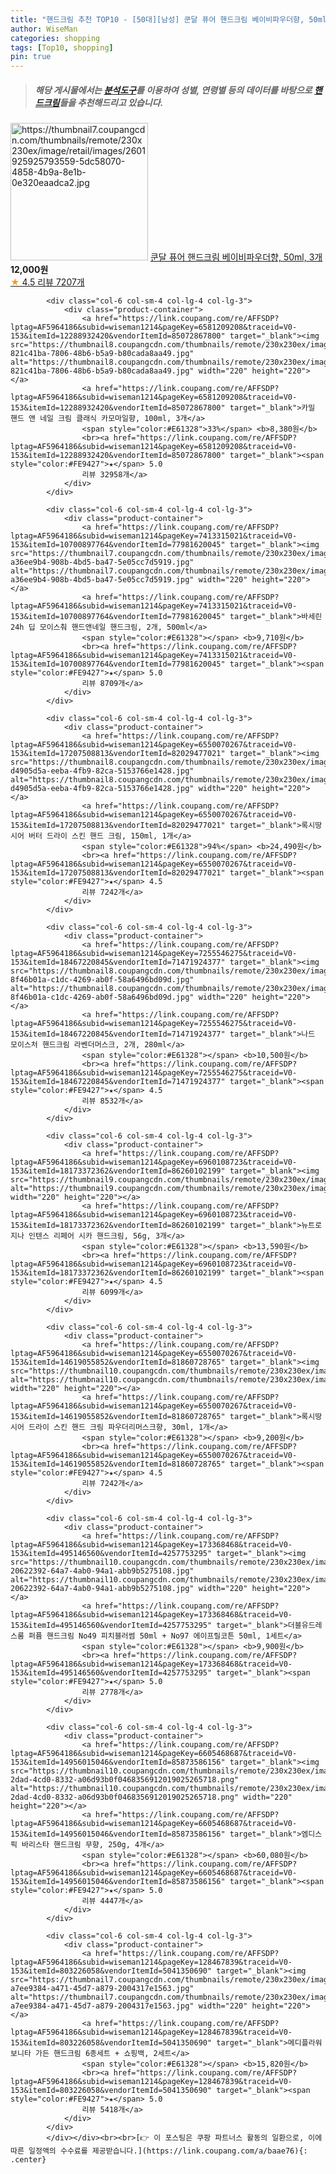 ```yaml
---
title: "핸드크림 추천 TOP10 - [50대][남성] 쿤달 퓨어 핸드크림 베이비파우더향, 50ml, 3개"
author: WiseMan
categories: shopping
tags: [Top10, shopping]
pin: true
---
```


> ##### 해당 게시물에서는 [**분석도구**](https://itemscout.io/)를 이용하여 **성별**, **연령별** 등의 데이터를 바탕으로 [**핸드크림**](https://link.coupang.com/a/baae76)들을 추천해드리고 있습니다.
<div class="container"><div class="row">
            <div class="col-6 col-sm-4 col-lg-4 col-lg-3">
                <div class="product-container">
                    <a href="https://link.coupang.com/re/AFFSDP?lptag=AF5964186&subid=wiseman1214&pageKey=6847675167&traceid=V0-153&itemId=472228315&vendorItemId=4180871905" target="_blank"><img src="https://thumbnail7.coupangcdn.com/thumbnails/remote/230x230ex/image/retail/images/2601925925793559-5dc58070-4858-4b9a-8e1b-0e320eaadca2.jpg" alt="https://thumbnail7.coupangcdn.com/thumbnails/remote/230x230ex/image/retail/images/2601925925793559-5dc58070-4858-4b9a-8e1b-0e320eaadca2.jpg" width="220" height="220"></a>
                    <a href="https://link.coupang.com/re/AFFSDP?lptag=AF5964186&subid=wiseman1214&pageKey=6847675167&traceid=V0-153&itemId=472228315&vendorItemId=4180871905" target="_blank">쿤달 퓨어 핸드크림 베이비파우더향, 50ml, 3개</a>
                    <span style="color:#E61328"></span> <b>12,000원</b>
                    <br><a href="https://link.coupang.com/re/AFFSDP?lptag=AF5964186&subid=wiseman1214&pageKey=6847675167&traceid=V0-153&itemId=472228315&vendorItemId=4180871905" target="_blank"><span style="color:#FE9427">★</span> 4.5
                    리뷰 7207개</a>
                </div>
            </div>
            
            <div class="col-6 col-sm-4 col-lg-4 col-lg-3">
                <div class="product-container">
                    <a href="https://link.coupang.com/re/AFFSDP?lptag=AF5964186&subid=wiseman1214&pageKey=6581209208&traceid=V0-153&itemId=12288932420&vendorItemId=85072867800" target="_blank"><img src="https://thumbnail8.coupangcdn.com/thumbnails/remote/230x230ex/image/retail/images/1674391622172508-821c41ba-7806-48b6-b5a9-b80cada8aa49.jpg" alt="https://thumbnail8.coupangcdn.com/thumbnails/remote/230x230ex/image/retail/images/1674391622172508-821c41ba-7806-48b6-b5a9-b80cada8aa49.jpg" width="220" height="220"></a>
                    <a href="https://link.coupang.com/re/AFFSDP?lptag=AF5964186&subid=wiseman1214&pageKey=6581209208&traceid=V0-153&itemId=12288932420&vendorItemId=85072867800" target="_blank">카밀 핸드 앤 네일 크림 클래식 카모마일향, 100ml, 3개</a>
                    <span style="color:#E61328">33%</span> <b>8,380원</b>
                    <br><a href="https://link.coupang.com/re/AFFSDP?lptag=AF5964186&subid=wiseman1214&pageKey=6581209208&traceid=V0-153&itemId=12288932420&vendorItemId=85072867800" target="_blank"><span style="color:#FE9427">★</span> 5.0
                    리뷰 32958개</a>
                </div>
            </div>
            
            <div class="col-6 col-sm-4 col-lg-4 col-lg-3">
                <div class="product-container">
                    <a href="https://link.coupang.com/re/AFFSDP?lptag=AF5964186&subid=wiseman1214&pageKey=7413315021&traceid=V0-153&itemId=10700897764&vendorItemId=77981620045" target="_blank"><img src="https://thumbnail7.coupangcdn.com/thumbnails/remote/230x230ex/image/retail/images/2984574307508586-a36ee9b4-908b-4bd5-ba47-5e05cc7d5919.jpg" alt="https://thumbnail7.coupangcdn.com/thumbnails/remote/230x230ex/image/retail/images/2984574307508586-a36ee9b4-908b-4bd5-ba47-5e05cc7d5919.jpg" width="220" height="220"></a>
                    <a href="https://link.coupang.com/re/AFFSDP?lptag=AF5964186&subid=wiseman1214&pageKey=7413315021&traceid=V0-153&itemId=10700897764&vendorItemId=77981620045" target="_blank">바세린 24h 딥 모이스춰 핸드앤네일 핸드크림, 2개, 500ml</a>
                    <span style="color:#E61328"></span> <b>9,710원</b>
                    <br><a href="https://link.coupang.com/re/AFFSDP?lptag=AF5964186&subid=wiseman1214&pageKey=7413315021&traceid=V0-153&itemId=10700897764&vendorItemId=77981620045" target="_blank"><span style="color:#FE9427">★</span> 5.0
                    리뷰 8709개</a>
                </div>
            </div>
            
            <div class="col-6 col-sm-4 col-lg-4 col-lg-3">
                <div class="product-container">
                    <a href="https://link.coupang.com/re/AFFSDP?lptag=AF5964186&subid=wiseman1214&pageKey=6550070267&traceid=V0-153&itemId=17207508813&vendorItemId=82029477021" target="_blank"><img src="https://thumbnail8.coupangcdn.com/thumbnails/remote/230x230ex/image/retail/images/200092066347349-d4905d5a-eeba-4fb9-82ca-5153766e1428.jpg" alt="https://thumbnail8.coupangcdn.com/thumbnails/remote/230x230ex/image/retail/images/200092066347349-d4905d5a-eeba-4fb9-82ca-5153766e1428.jpg" width="220" height="220"></a>
                    <a href="https://link.coupang.com/re/AFFSDP?lptag=AF5964186&subid=wiseman1214&pageKey=6550070267&traceid=V0-153&itemId=17207508813&vendorItemId=82029477021" target="_blank">록시땅 시어 버터 드라이 스킨 핸드 크림, 150ml, 1개</a>
                    <span style="color:#E61328">94%</span> <b>24,490원</b>
                    <br><a href="https://link.coupang.com/re/AFFSDP?lptag=AF5964186&subid=wiseman1214&pageKey=6550070267&traceid=V0-153&itemId=17207508813&vendorItemId=82029477021" target="_blank"><span style="color:#FE9427">★</span> 4.5
                    리뷰 7242개</a>
                </div>
            </div>
            
            <div class="col-6 col-sm-4 col-lg-4 col-lg-3">
                <div class="product-container">
                    <a href="https://link.coupang.com/re/AFFSDP?lptag=AF5964186&subid=wiseman1214&pageKey=7255546275&traceid=V0-153&itemId=18467220845&vendorItemId=71471924377" target="_blank"><img src="https://thumbnail8.coupangcdn.com/thumbnails/remote/230x230ex/image/retail/images/784651973296498-8f46b01a-c1dc-4269-ab0f-58a6496bd09d.jpg" alt="https://thumbnail8.coupangcdn.com/thumbnails/remote/230x230ex/image/retail/images/784651973296498-8f46b01a-c1dc-4269-ab0f-58a6496bd09d.jpg" width="220" height="220"></a>
                    <a href="https://link.coupang.com/re/AFFSDP?lptag=AF5964186&subid=wiseman1214&pageKey=7255546275&traceid=V0-153&itemId=18467220845&vendorItemId=71471924377" target="_blank">나드 모이스처 핸드크림 라벤더머스크, 2개, 280ml</a>
                    <span style="color:#E61328"></span> <b>10,500원</b>
                    <br><a href="https://link.coupang.com/re/AFFSDP?lptag=AF5964186&subid=wiseman1214&pageKey=7255546275&traceid=V0-153&itemId=18467220845&vendorItemId=71471924377" target="_blank"><span style="color:#FE9427">★</span> 4.5
                    리뷰 8532개</a>
                </div>
            </div>
            
            <div class="col-6 col-sm-4 col-lg-4 col-lg-3">
                <div class="product-container">
                    <a href="https://link.coupang.com/re/AFFSDP?lptag=AF5964186&subid=wiseman1214&pageKey=6960108723&traceid=V0-153&itemId=18173372362&vendorItemId=86260102199" target="_blank"><img src="https://thumbnail9.coupangcdn.com/thumbnails/remote/230x230ex/image/vendor_inventory/f6e4/eb6da0d1ced32e9c9e178986edc01b8764cad96e152cfe431d68e304b365.jpg" alt="https://thumbnail9.coupangcdn.com/thumbnails/remote/230x230ex/image/vendor_inventory/f6e4/eb6da0d1ced32e9c9e178986edc01b8764cad96e152cfe431d68e304b365.jpg" width="220" height="220"></a>
                    <a href="https://link.coupang.com/re/AFFSDP?lptag=AF5964186&subid=wiseman1214&pageKey=6960108723&traceid=V0-153&itemId=18173372362&vendorItemId=86260102199" target="_blank">뉴트로지나 인텐스 리페어 시카 핸드크림, 56g, 3개</a>
                    <span style="color:#E61328"></span> <b>13,590원</b>
                    <br><a href="https://link.coupang.com/re/AFFSDP?lptag=AF5964186&subid=wiseman1214&pageKey=6960108723&traceid=V0-153&itemId=18173372362&vendorItemId=86260102199" target="_blank"><span style="color:#FE9427">★</span> 4.5
                    리뷰 6099개</a>
                </div>
            </div>
            
            <div class="col-6 col-sm-4 col-lg-4 col-lg-3">
                <div class="product-container">
                    <a href="https://link.coupang.com/re/AFFSDP?lptag=AF5964186&subid=wiseman1214&pageKey=6550070267&traceid=V0-153&itemId=14619055852&vendorItemId=81860728765" target="_blank"><img src="https://thumbnail10.coupangcdn.com/thumbnails/remote/230x230ex/image/rs_quotation_api/yxymjga9/7f06e7aa27a44bc295de37d225f4df9a.jpg" alt="https://thumbnail10.coupangcdn.com/thumbnails/remote/230x230ex/image/rs_quotation_api/yxymjga9/7f06e7aa27a44bc295de37d225f4df9a.jpg" width="220" height="220"></a>
                    <a href="https://link.coupang.com/re/AFFSDP?lptag=AF5964186&subid=wiseman1214&pageKey=6550070267&traceid=V0-153&itemId=14619055852&vendorItemId=81860728765" target="_blank">록시땅 시어 드라이 스킨 핸드 크림 파우더리머스크향, 30ml, 1개</a>
                    <span style="color:#E61328"></span> <b>9,200원</b>
                    <br><a href="https://link.coupang.com/re/AFFSDP?lptag=AF5964186&subid=wiseman1214&pageKey=6550070267&traceid=V0-153&itemId=14619055852&vendorItemId=81860728765" target="_blank"><span style="color:#FE9427">★</span> 4.5
                    리뷰 7242개</a>
                </div>
            </div>
            
            <div class="col-6 col-sm-4 col-lg-4 col-lg-3">
                <div class="product-container">
                    <a href="https://link.coupang.com/re/AFFSDP?lptag=AF5964186&subid=wiseman1214&pageKey=173368468&traceid=V0-153&itemId=495146560&vendorItemId=4257753295" target="_blank"><img src="https://thumbnail10.coupangcdn.com/thumbnails/remote/230x230ex/image/retail/images/8654035578334312-20622392-64a7-4ab0-94a1-abb9b5275108.jpg" alt="https://thumbnail10.coupangcdn.com/thumbnails/remote/230x230ex/image/retail/images/8654035578334312-20622392-64a7-4ab0-94a1-abb9b5275108.jpg" width="220" height="220"></a>
                    <a href="https://link.coupang.com/re/AFFSDP?lptag=AF5964186&subid=wiseman1214&pageKey=173368468&traceid=V0-153&itemId=495146560&vendorItemId=4257753295" target="_blank">더블유드레스룸 퍼퓸 핸드크림 No49 피치블러썸 50ml + No97 에이프릴코튼 50ml, 1세트</a>
                    <span style="color:#E61328"></span> <b>9,900원</b>
                    <br><a href="https://link.coupang.com/re/AFFSDP?lptag=AF5964186&subid=wiseman1214&pageKey=173368468&traceid=V0-153&itemId=495146560&vendorItemId=4257753295" target="_blank"><span style="color:#FE9427">★</span> 5.0
                    리뷰 2778개</a>
                </div>
            </div>
            
            <div class="col-6 col-sm-4 col-lg-4 col-lg-3">
                <div class="product-container">
                    <a href="https://link.coupang.com/re/AFFSDP?lptag=AF5964186&subid=wiseman1214&pageKey=6605468687&traceid=V0-153&itemId=14956015046&vendorItemId=85873586156" target="_blank"><img src="https://thumbnail10.coupangcdn.com/thumbnails/remote/230x230ex/image/retail/images/e95f8d8c-2dad-4cd0-8332-a06d93b0f0468356912019025265718.png" alt="https://thumbnail10.coupangcdn.com/thumbnails/remote/230x230ex/image/retail/images/e95f8d8c-2dad-4cd0-8332-a06d93b0f0468356912019025265718.png" width="220" height="220"></a>
                    <a href="https://link.coupang.com/re/AFFSDP?lptag=AF5964186&subid=wiseman1214&pageKey=6605468687&traceid=V0-153&itemId=14956015046&vendorItemId=85873586156" target="_blank">엠디스픽 바리스타 핸드크림 무향, 250g, 4개</a>
                    <span style="color:#E61328"></span> <b>60,080원</b>
                    <br><a href="https://link.coupang.com/re/AFFSDP?lptag=AF5964186&subid=wiseman1214&pageKey=6605468687&traceid=V0-153&itemId=14956015046&vendorItemId=85873586156" target="_blank"><span style="color:#FE9427">★</span> 5.0
                    리뷰 4447개</a>
                </div>
            </div>
            
            <div class="col-6 col-sm-4 col-lg-4 col-lg-3">
                <div class="product-container">
                    <a href="https://link.coupang.com/re/AFFSDP?lptag=AF5964186&subid=wiseman1214&pageKey=128467839&traceid=V0-153&itemId=803226058&vendorItemId=5041350690" target="_blank"><img src="https://thumbnail7.coupangcdn.com/thumbnails/remote/230x230ex/image/retail/images/844720977881-a7ee9384-a471-45d7-a879-2004317e1563.jpg" alt="https://thumbnail7.coupangcdn.com/thumbnails/remote/230x230ex/image/retail/images/844720977881-a7ee9384-a471-45d7-a879-2004317e1563.jpg" width="220" height="220"></a>
                    <a href="https://link.coupang.com/re/AFFSDP?lptag=AF5964186&subid=wiseman1214&pageKey=128467839&traceid=V0-153&itemId=803226058&vendorItemId=5041350690" target="_blank">메디플라워 보니타 가든 핸드크림 6종세트 + 쇼핑백, 2세트</a>
                    <span style="color:#E61328"></span> <b>15,820원</b>
                    <br><a href="https://link.coupang.com/re/AFFSDP?lptag=AF5964186&subid=wiseman1214&pageKey=128467839&traceid=V0-153&itemId=803226058&vendorItemId=5041350690" target="_blank"><span style="color:#FE9427">★</span> 5.0
                    리뷰 5418개</a>
                </div>
            </div>
            </div></div><br><br>[👉 이 포스팅은 쿠팡 파트너스 활동의 일환으로, 이에 따른 일정액의 수수료를 제공받습니다.](https://link.coupang.com/a/baae76){: .center}